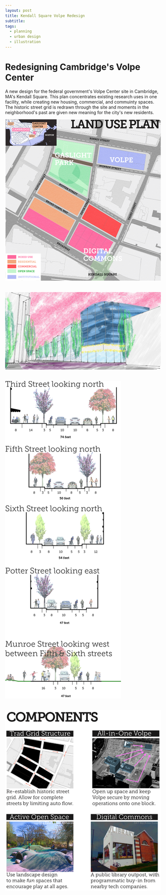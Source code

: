 ```yaml
---
layout: post
title: Kendall Square Volpe Redesign
subtitle: 
tags:
  - planning
  - urban design
  - illustration
---
```


# Redesigning Cambridge's Volpe Center
A new design for the federal government's Volpe Center site in Cambridge, MA's Kendall Square. This plan concentrates existing research uses in one facility, while creating new housing, commercial, and commuinty spaces. The historic street grid is redrawn through the site and moments in the neighborhood's past are given new meaning for the city's new residents.

![Siteplan](https://github.com/johnmccartin/johnmccartin.github.io/raw/master/img/volpe/volpe_siteplan.png)
<br /><br /><br />
![Port](https://github.com/johnmccartin/johnmccartin.github.io/raw/master/img/volpe/volpe_from_kendall.jpg)
<br /><br /><br />
![Sections](https://github.com/johnmccartin/johnmccartin.github.io/raw/master/img/volpe/volpe_sections.jpg)
<br /><br /><br />
![Components](https://github.com/johnmccartin/johnmccartin.github.io/raw/master/img/volpe/volpe_components.png)
